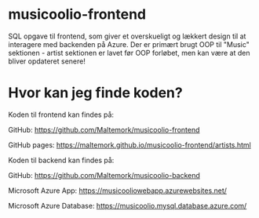 # musicoolio-frontend

SQL opgave til frontend, som giver et overskueligt og lækkert design til at interagere med backenden på Azure.
Der er primært brugt OOP til "Music" sektionen - artist sektionen er lavet før OOP forløbet, men kan være at den bliver opdateret senere!

# Hvor kan jeg finde koden?


Koden til frontend kan findes på:

GitHub: https://github.com/Maltemork/musicoolio-frontend

GitHub pages: https://maltemork.github.io/musicoolio-frontend/artists.html


Koden til backend kan findes på:

GitHub: https://github.com/Maltemork/musicoolio-backend

Microsoft Azure App: https://musicooliowebapp.azurewebsites.net/

Microsoft Azure Database: https://musicoolio.mysql.database.azure.com/
